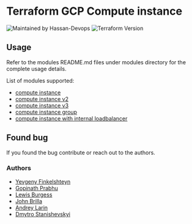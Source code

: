 # Terraform GCP Compute instance
![Maintained by Hassan-Devops](https://img.shields.io/badge/maintained%20by-priceline.com-blue)
![Terraform Version](https://img.shields.io/badge/tf-%3E%3D0.13-blue.svg)

## Usage
Refer to the modules README.md files under modules directory for the complete usage details.

List of modules supported:
- [compute instance](modules/compute_instance_tfo/README.md)
- [compute instance v2](modules/compute_instance_v2_tfo/README.md)
- [compute instance v3](modules/compute_instance_v3_tfo/README.md)
- [compute instance group](modules/compute_instance_group_tfo/README.md)
- [compute instance with internal loadbalancer](modules/compute_instance_with_internal_loadbalancer/README.md)

## Found bug
If you found the bug contribute or reach out to the authors.

### Authors
- [Yevgeny Finkelshteyn][yf]
- [Gopinath Prabhu][gp]
- [Lewis Burgess][lb]
- [John Brilla][jb]
- [Andrey Larin][al]
- [Dmytro Stanishevskyi][ds]

[yf]: mailto:yevgeny.finkelshteyn@priceline.com
[lb]: mailto:lewis.burgess@priceline.com
[al]: mailto:andrey.larin@priceline.com
[gp]: mailto:gopinath.prabhu@priceline.com
[jb]: mailto:john.brilla@priceline.com
[ds]: mailto:dmytro.stanishevskyi@priceline.com
